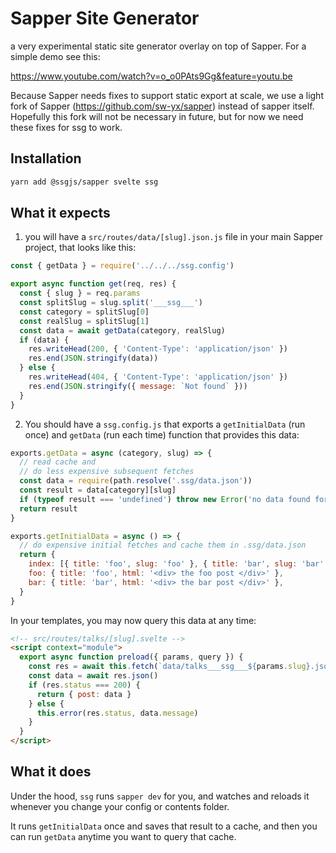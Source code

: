 # Sapper Site Generator

a very experimental static site generator overlay on top of Sapper. For a simple demo see this:

https://www.youtube.com/watch?v=o_o0PAts9Gg&feature=youtu.be

Because Sapper needs fixes to support static export at scale, we use a light fork of Sapper (https://github.com/sw-yx/sapper) instead of sapper itself. Hopefully this fork will not be necessary in future, but for now we need these fixes for ssg to work.

## Installation

```bash
yarn add @ssgjs/sapper svelte ssg
```

## What it expects

1. you will have a `src/routes/data/[slug].json.js` file in your main Sapper project, that looks like this:

```js
const { getData } = require('../../../ssg.config')

export async function get(req, res) {
  const { slug } = req.params
  const splitSlug = slug.split('___ssg___')
  const category = splitSlug[0]
  const realSlug = splitSlug[1]
  const data = await getData(category, realSlug)
  if (data) {
    res.writeHead(200, { 'Content-Type': 'application/json' })
    res.end(JSON.stringify(data))
  } else {
    res.writeHead(404, { 'Content-Type': 'application/json' })
    res.end(JSON.stringify({ message: `Not found` }))
  }
}
```

2. You should have a `ssg.config.js` that exports a `getInitialData` (run once) and `getData` (run each time) function that provides this data:

```js
exports.getData = async (category, slug) => {
  // read cache and 
  // do less expensive subsequent fetches
  const data = require(path.resolve('.ssg/data.json'))
  const result = data[category][slug]
  if (typeof result === 'undefined') throw new Error('no data found for ' + slug)
  return result
}

exports.getInitialData = async () => {
  // do expensive initial fetches and cache them in .ssg/data.json
  return {
    index: [{ title: 'foo', slug: 'foo' }, { title: 'bar', slug: 'bar' }],
    foo: { title: 'foo', html: '<div> the foo post </div>' },
    bar: { title: 'bar', html: '<div> the bar post </div>' },
  }
}
```

In your templates, you may now query this data at any time:

```html
<!-- src/routes/talks/[slug].svelte -->
<script context="module">
  export async function preload({ params, query }) {
    const res = await this.fetch(`data/talks___ssg___${params.slug}.json`)
    const data = await res.json()
    if (res.status === 200) {
      return { post: data }
    } else {
      this.error(res.status, data.message)
    }
  }
</script>
```


## What it does

Under the hood, `ssg` runs `sapper dev` for you, and watches and reloads it whenever you change your config or contents folder.

It runs `getInitialData` once and saves that result to a cache, and then you can run `getData` anytime you want to query that cache.